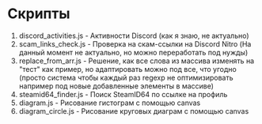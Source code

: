 # Скрипты

1. discord_activities.js - Активности Discord (как я знаю, не актуально)
2. scam_links_check.js - Проверка на скам-ссылки на Discord Nitro (На данный момент не актуально, но можно переработать под нужды)
3. replace_from_arr.js - Решение, как все слова из массива изменять на "тест" как пример, но адаптировать можно под все, что угодно (просто система чтобы каждый раз regexp не оптимизировать например под новые добавленные элементы в массиве)
4. steamid64_finder.js - Поиск SteamID64 по ссылке на профиль
5. diagram.js - Рисование гистограм с помощью canvas
6. diagram_circle.js - Рисование круговых диаграм с помощью canvas
